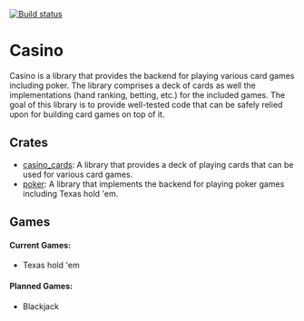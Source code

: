 [![Build status](https://github.com/winstonrc/casino/actions/workflows/rust.yml/badge.svg?branch=main)](https://github.com/winstonrc/casino/actions)

# Casino

Casino is a library that provides the backend for playing various card games including poker. The library comprises a deck of cards as well the implementations (hand ranking, betting, etc.) for the included games. The goal of this library is to provide well-tested code that can be safely relied upon for building card games on top of it.

## Crates

- [casino_cards](https://github.com/winstonrc/casino/tree/main/crates/casino_cards): A library that provides a deck of playing cards that can be used for various card games.
- [poker](https://github.com/winstonrc/casino/tree/main/crates/poker): A library that implements the backend for playing poker games including Texas hold 'em.

## Games

#### Current Games:

- Texas hold 'em

#### Planned Games:

- Blackjack
